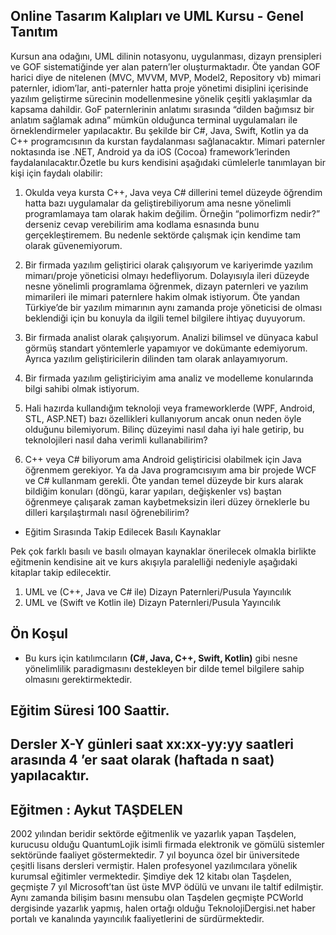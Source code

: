 ## Online Tasarım Kalıpları ve UML Kursu - Genel Tanıtım

Kursun ana odağını, UML dilinin notasyonu, uygulanması, dizayn prensipleri ve GOF sistematiğinde yer alan patern’ler oluşturmaktadır. Öte yandan GOF harici diye de nitelenen (MVC, MVVM, MVP, Model2, Repository vb) mimari paternler, idiom’lar, anti-paternler hatta proje yönetimi disiplini içerisinde yazılım geliştirme sürecinin modellenmesine yönelik çeşitli yaklaşımlar da kapsama dahildir. GoF paternlerinin anlatımı sırasında “dilden bağımsız bir anlatım sağlamak adına” mümkün olduğunca terminal uygulamaları ile örneklendirmeler yapılacaktır. Bu şekilde bir C#, Java, Swift, Kotlin ya da C++ programcısının da kurstan faydalanması sağlanacaktır. Mimari paternler noktasında ise .NET, Android ya da iOS (Cocoa) framework’lerinden faydalanılacaktır.Özetle bu kurs kendisini aşağıdaki cümlelerle tanımlayan bir kişi için faydalı olabilir:

1.	Okulda veya kursta C++, Java veya C# dillerini temel düzeyde öğrendim hatta bazı uygulamalar da geliştirebiliyorum ama nesne yönelimli programlamaya tam olarak hakim değilim. Örneğin “polimorfizm nedir?” derseniz cevap verebilirim ama kodlama esnasında bunu gerçekleştiremem. Bu nedenle sektörde çalışmak için kendime tam olarak güvenemiyorum.

2.	Bir firmada yazılım geliştirici olarak çalışıyorum ve kariyerimde yazılım mimarı/proje yöneticisi olmayı hedefliyorum. Dolayısıyla ileri düzeyde nesne yönelimli programlama öğrenmek, dizayn paternleri ve yazılım mimarileri ile mimari paternlere hakim olmak istiyorum. Öte yandan Türkiye’de bir yazılım mimarının aynı zamanda proje yöneticisi de olması beklendiği için bu konuyla da ilgili temel bilgilere ihtiyaç duyuyorum.

3.	Bir firmada analist olarak çalışıyorum. Analizi bilimsel ve dünyaca kabul görmüş standart yöntemlerle yapamıyor ve dokümante edemiyorum. Ayrıca yazılım geliştiricilerin dilinden tam olarak anlayamıyorum.

4.	Bir firmada yazılım geliştiriciyim ama analiz ve modelleme konularında bilgi sahibi olmak istiyorum.

5.	Hali hazırda kullandığım teknoloji veya frameworklerde (WPF, Android, STL, ASP.NET) bazı özellikleri kullanıyorum ancak onun neden öyle olduğunu bilemiyorum. Bilinç düzeyimi nasıl daha iyi hale getirip, bu teknolojileri nasıl daha verimli kullanabilirim?

6.	C++ veya C# biliyorum ama Android geliştiricisi olabilmek için Java öğrenmem gerekiyor. Ya da Java programcısıyım ama bir projede WCF ve C# kullanmam gerekli. Öte yandan temel düzeyde bir kurs alarak bildiğim konuları (döngü, karar yapıları, değişkenler vs) baştan öğrenmeye çalışarak zaman kaybetmeksizin ileri düzey örneklerle bu dilleri karşılaştırmalı nasıl öğrenebilirim?  

+ Eğitim Sırasında Takip Edilecek Basılı Kaynaklar

Pek çok farklı basılı ve basılı olmayan kaynaklar önerilecek olmakla birlikte eğitmenin kendisine ait ve kurs akışıyla paralelliği nedeniyle aşağıdaki kitaplar takip edilecektir.

1.	UML ve (C++, Java ve C# ile) Dizayn Paternleri/Pusula Yayıncılık
2.	UML ve (Swift ve Kotlin ile) Dizayn Paternleri/Pusula Yayıncılık

## Ön Koşul
+ Bu kurs için katılımcıların __(C#, Java, C++, Swift, Kotlin)__ gibi nesne yönelimlilik paradigmasını destekleyen bir dilde temel bilgilere sahip olmasını gerektirmektedir.

## Eğitim Süresi 100 Saattir.
## Dersler X-Y günleri saat xx:xx-yy:yy saatleri arasında 4 ’er saat olarak (haftada n saat) yapılacaktır.

## Eğitmen : Aykut TAŞDELEN
2002 yılından beridir sektörde eğitmenlik ve yazarlık yapan Taşdelen, kurucusu olduğu QuantumLojik isimli firmada elektronik ve gömülü sistemler sektöründe faaliyet göstermektedir. 7 yıl boyunca özel bir üniversitede çeşitli lisans dersleri vermiştir. Halen profesyonel yazılımcılara yönelik kurumsal eğitimler vermektedir. Şimdiye dek 12 kitabı olan Taşdelen, geçmişte 7 yıl Microsoft’tan üst üste MVP ödülü ve unvanı ile taltif edilmiştir. Aynı zamanda bilişim basını mensubu olan Taşdelen geçmişte PCWorld dergisinde yazarlık yapmış, halen ortağı olduğu TeknolojiDergisi.net haber portalı ve kanalında yayıncılık faaliyetlerini de sürdürmektedir.


